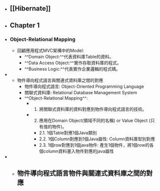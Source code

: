 - ## [[Hibernate]]
- ## Chapter 1
- ### Object-Relational Mapping
	- 回顧應用程式MVC架構中的Model:
		- ^^Domain Object:^^代表資料庫Table的資料。
		- ^^Data Access Object:^^實作存取資料庫的程式。
		- ^^Business Logic:^^代表實作企業邏輯的程式碼。
-
	- 物件導向程式語言與關連式資料庫之間的對應
		- 物件導向程式語言: Object-Oriented Programming Language
		- 關聯式資料庫: Relational Database Management System
		- ^^Object-Relational Mapping^^:
			- 1. 將關聯式資料庫的資料對應到物件導向程式語言的技術。
			- 2. 應用在Domain Object(領域不同的名稱) or Value Object (只有值的物件)。
				- 2.1. 1個Table對應1個Java類別
				- 2.2. 1個Column對應到1個Java屬性: Column資料庫型別對應
				- 2.3. 1個row對應到1個java物件: 產生1個物件，將1個row的各個column資料塞入物件對應的java屬性
-
	- 物件導向程式語言物件與關連式資料庫之間的對應
		-
